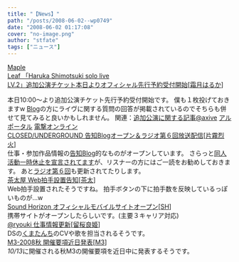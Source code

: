 ```yaml
---
title: "【News】"
path: "/posts/2008-06-02--wp0749"
date: "2008-06-02 01:17:08"
cover: "no-image.png"
author: "stfate"
tags: ["ニュース"]
---
```


<style type="text/css">
<!--
p {white-space: pre-wrap};
-->
</style>

<a class="topics" href="http://shimotsukin.com/" target="_blank">Maple Leaf 「Haruka Shimotsuki solo live LV.2」追加公演チケット本日よりオフィシャル先行予約受付開始</a><span class="junre">[<a href="http://shimotsukin.com/" target="_blank">霜月はるか</a>]</span>
<div class="news">本日10:00～より追加公演チケット先行予約受付開始です。
僕も１枚投げておきますw
<a href="http://shimotsukin.jugem.jp/" target="_blank">Blog</a>の方にライヴに関する質問の回答が掲載されているのでそちらも併せて見てみると良いかもしれません。
関連：<a href="http://www.axive.jp/news_post.php?id=354" target="_blank">追加公演に関する記事@axive</a> <a href="http://ar-tonelico.jp/" target="_blank">アルポータル</a> <a href="http://news.dengeki.com/elem/000/000/083/83893/index.html" target="_blank">電撃オンライン</a></div>
<a class="topics" href="http://rekka.jp/closedunderground/" target="_blank">CLOSED/UNDERGROUND 告知Blogオープン＆ラジオ第６回放送配信</a><span class="junre">[<a href="http://rekka.jp/" target="_blank">片霧烈火</a>]</span>
<div class="news">仕事・参加作品情報の<a href="http://rekka.jp/closedunderground/" target="_blank">告知Blog</a>的なものがオープンしています。
さらっと<a href="http://rekka.jp/closedunderground/2008/05/post.html" target="_blank">同人活動一時休止を宣言されてます</a>が、リスナーの方にはご一読をお勧めしておきます。
あと<a href="http://rekka.jp/radio/" target="_blank">ラジオ第６回</a>も更新されてたりします。</div>
<a class="topics" href="http://chata.moo.jp/" target="_blank">茶太屋 Web拍手設置告知</a><span class="junre">[<a href="http://chata.moo.jp/" target="_blank">茶太</a>]</span>
<div class="news">Web拍手設置されたそうですね。
拍手ボタンの下に拍手数を反映しているっぽいものが…w</div>
<a class="topics" href="http://www.soundhorizon.com/information/index.html" target="_blank">Sound Horizon オフィシャルモバイルサイトオープン</a><span class="junre">[<a href="http://sound-horizon.net/" target="_blank">SH</a>]</span>
<div class="news">携帯サイトがオープンしたらしいです。(主要３キャリア対応)</div>
<a class="topics" href="http://ryouki.net/" target="_blank">@ryouki 仕事情報更新</a><span class="junre">[<a href="http://ryouki.net/" target="_blank">留桜良姫</a>]</span>
<div class="news">DSの<a href="http://www.dmpl.co.jp/kumatan/" target="_blank">くまたんち</a>のCVや歌を担当されるそうです。</div>
<a class="topics" href="http://www.m3net.jp/" target="_blank">M3-2008秋 開催要項近日発表</a><span class="junre">[<a href="http://www.m3net.jp/" target="_blank">M3</a>]</span>
<div class="news"><em>10/13</em>に開催される秋M3の開催要項を近日中に発表するそうです。</div>
